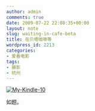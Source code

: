 ```yaml
---
author: admin
comments: true
date: 2009-07-22 22:08:35+00:00
layout: note
slug: waiting-in-cafe-beta
title: 在贝塔咖啡等
wordpress_id: 2213
categories:
- 爱看电影
tags:
- 摄影
- 杭州
---
```


[![My-Kindle-10](http://farm3.static.flickr.com/2648/3739464057_5a70cb3254.jpg)](http://www.flickr.com/photos/lookoo/3739464057/)

如题。

